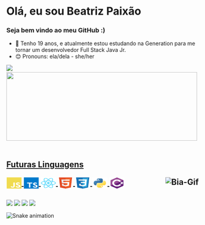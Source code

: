 <h1> Olá, eu sou Beatriz Paixão
<h3> Seja bem vindo ao meu GitHub :)</h3>

  - 🚀 Tenho 19 anos, e atualmente estou estudando na Generation para me tornar um desenvolvedor Full Stack Java Jr.
  - 😊 Pronouns: ela/dela - she/her
  
  <div>
  <a href="https://github.com/biiah-paixao">
  <img height="180em" src="https://github-readme-stats.vercel.app/api?username=biiah-paixao&show_icons=true&theme=dracula&include_all_commits=true&count_private=true"/>
  <img height="180em" width="500em" src="https://github-readme-stats.vercel.app/api/top-langs/?username=biiah-paixao&layout=compact&langs_count=7&theme=dracula"/>
</div>

<div style="display: inline_block"><br>
  <h2 align="Left"> Futuras Linguagens </p>
  <img align="center" alt="Rafa-Js" height="30" width="40" src="https://raw.githubusercontent.com/devicons/devicon/master/icons/javascript/javascript-plain.svg">
  <img align="center" alt="Rafa-Ts" height="30" width="40" src="https://raw.githubusercontent.com/devicons/devicon/master/icons/typescript/typescript-plain.svg">
  <img align="center" alt="Rafa-React" height="30" width="40" src="https://raw.githubusercontent.com/devicons/devicon/master/icons/react/react-original.svg">
  <img align="center" alt="Rafa-HTML" height="30" width="40" src="https://raw.githubusercontent.com/devicons/devicon/master/icons/html5/html5-original.svg">
  <img align="center" alt="Rafa-CSS" height="30" width="40" src="https://raw.githubusercontent.com/devicons/devicon/master/icons/css3/css3-original.svg">
  <img align="center" alt="Rafa-Python" height="30" width="40" src="https://raw.githubusercontent.com/devicons/devicon/master/icons/python/python-original.svg">
  <img align="center" alt="Rafa-Csharp" height="30" width="40" src="https://raw.githubusercontent.com/devicons/devicon/master/icons/csharp/csharp-original.svg">
  <img align="right" alt="Bia-Gif" src="https://cdn.discordapp.com/attachments/718240089582469183/881926591746301992/meu_gif.gif">
</div>
    
##
    
<div> 
  <a href="https://www.instagram.com/biiah_paixao" target="_blank"><img src="https://img.shields.io/badge/-Instagram-%23E4405F?style=for-the-badge&logo=instagram&logoColor=white" target="_blank"></a>
 <a href="https://discord.gg/pDbY76q8Qf" target="_blank"><img src="https://img.shields.io/badge/Discord-7289DA?style=for-the-badge&logo=discord&logoColor=white" target="_blank"></a> 
  <a href = "mailto:biaperon2001@gmail.com"><img src="https://img.shields.io/badge/-Gmail-%23333?style=for-the-badge&logo=gmail&logoColor=white" target="_blank"></a>
  <a href="https://www.linkedin.com/in/beatriz-paixao/" target="_blank"><img src="https://img.shields.io/badge/-LinkedIn-%230077B5?style=for-the-badge&logo=linkedin&logoColor=white" target="_blank"></a> 
 
  ![Snake animation](https://github.com/biiah-paixao/biiah-paixao/blob/output/github-contribution-grid-snake.svg)
 
</div>    
